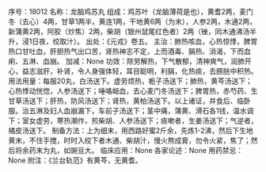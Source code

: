 序号：18012
名称：龙脑鸡苏丸
组成：鸡苏叶（龙脑薄荷是也），黄耆2两，麦门冬（去心）4两，甘草1两半，黄连1两，干地黄6两（为末），人参2两，木通2两，新蒲黄2两，阿胶（炒焦）2两，柴胡（银州鼠尾红色者）2两（锉，同木通沸汤半升，浸1日夜，绞取汁）。
出处：《元戎》卷五。
主治：肺热咳血，心热惊悸，脾胃热口甘吐血，肝胆热气出口苦，肾热神志不定，上而酒毒、膈热、消渴，下而血痢、五淋、血崩。
加减：None
功效：除劳解热，下气散郁，清神爽气，润肺开心，益志滋肝，补肾，令人身强体轻，耳目聪明，利膈，化热痰，去膀胱中积热。
用法用量：每服20丸，白汤送下。虚劳烦热，栀子汤送下；肺热，黄芩汤送下；心热悸动恍惚，人参汤送下；唾咯衄血，去心麦门冬汤送下；脾胃热，赤芍药、生甘草汤送下；肝热，防风汤送下；肾热，黄柏汤送下。以上诸证，并食后、临卧服。治五淋及妇人血崩漏下，车前子汤送下；茎中痛，蒲黄、滑石各1钱，温水调下；室女虚劳，寒热潮作，煎柴胡、人参汤送下；痰嗽者，生姜汤送下；气逆者，橘皮汤送下。
制备方法：上为细末，用西路好蜜2斤余，先炼1-2沸，然后下生地黄末，不住手搅，时时入绞下者木通、柴胡汁，慢火熬成膏，勿令火紧，焦了；然后将余药末为丸，如豌豆大。
临床应用：None
各家论述：None
用药禁忌：None
附注：《兰台轨范》有黄芩，无黄耆。
